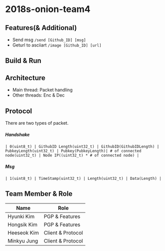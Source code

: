 2018s-onion-team4
=====

Features(& Additional)
-----
- Send msg
`/send [Github_ID] [msg]`
- Geturl to asciiart
`/image [Github_ID] [url]`

Build & Run
-----

Architecture
-----
- Main thread: Packet handling
- Other threads: Enc & Dec

Protocol
-----
There are two types of packet.

##### Handshake
`| 0(uint8_t) | GithubID Length(uint32_t) | GithubID(GithubIDLength) |
PubkeyLength(uint32_t) | Pubkey(PubkeyLength)| # of connected node(uint32_t)
| Node IP((uint32_t) * # of connected node) |`

##### Msg
```| 1(uint8_t) | TimeStamp(uint32_t) | Length(uint32_t) | Data(Length) |```

Team Member & Role
-----
| Name        | Role              |
|-------------|-------------------|
| Hyunki Kim  | PGP & Features    |
| Hongsik Kim | PGP & Features    |
| Heeseok Kim | Client & Protocol |
| Minkyu Jung | Client & Protocol |
